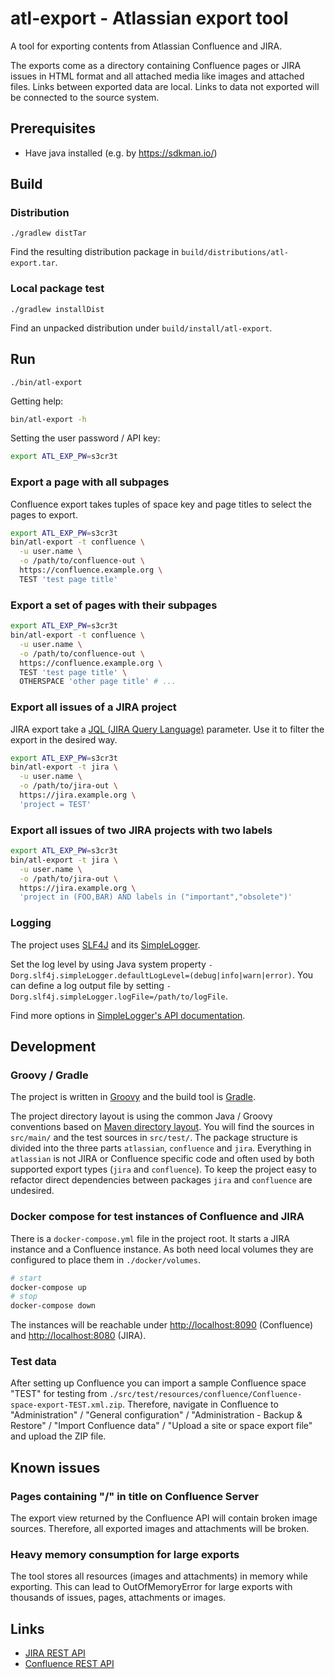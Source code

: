 # atl-export - Atlassian export tool

A tool for exporting contents from Atlassian Confluence and JIRA.

The exports come as a directory containing Confluence pages or JIRA issues
in HTML format and all attached media like images and attached files. Links
between exported data are local. Links to data not exported will be connected
to the source system. 

## Prerequisites

* Have java installed (e.g. by <https://sdkman.io/>)

## Build

### Distribution

`./gradlew distTar`

Find the resulting distribution package in `build/distributions/atl-export.tar`.

### Local package test

`./gradlew installDist`

Find an unpacked distribution under `build/install/atl-export`.

## Run

`./bin/atl-export`

Getting help:

```sh
bin/atl-export -h
```

Setting the user password / API key:

```sh
export ATL_EXP_PW=s3cr3t
```

### Export a page with all subpages

Confluence export takes tuples of space key and page titles to select the pages to export.

```sh
export ATL_EXP_PW=s3cr3t
bin/atl-export -t confluence \
  -u user.name \
  -o /path/to/confluence-out \
  https://confluence.example.org \
  TEST 'test page title'
```

### Export a set of pages with their subpages 

```sh
export ATL_EXP_PW=s3cr3t
bin/atl-export -t confluence \
  -u user.name \
  -o /path/to/confluence-out \
  https://confluence.example.org \
  TEST 'test page title' \
  OTHERSPACE 'other page title' # ...
```

### Export all issues of a JIRA project 

JIRA export take a
[JQL (JIRA Query Language)](https://support.atlassian.com/jira-service-management-cloud/docs/use-advanced-search-with-jira-query-language-jql/)
parameter. Use it to filter the export in the desired way.

```sh
export ATL_EXP_PW=s3cr3t
bin/atl-export -t jira \
  -u user.name \
  -o /path/to/jira-out \
  https://jira.example.org \
  'project = TEST'
```

### Export all issues of two JIRA projects with two labels

```sh
export ATL_EXP_PW=s3cr3t
bin/atl-export -t jira \
  -u user.name \
  -o /path/to/jira-out \
  https://jira.example.org \
  'project in (FOO,BAR) AND labels in ("important","obsolete")'
```

### Logging

The project uses [SLF4J](https://www.slf4j.org/) and its 
[SimpleLogger](https://www.slf4j.org/apidocs/org/slf4j/impl/SimpleLogger.html).

Set the log level by using Java system property `-Dorg.slf4j.simpleLogger.defaultLogLevel=(debug|info|warn|error)`.
You can define a log output file by setting `-Dorg.slf4j.simpleLogger.logFile=/path/to/logFile`.

Find more options in [SimpleLogger's API documentation](https://www.slf4j.org/apidocs/org/slf4j/impl/SimpleLogger.html).

## Development

### Groovy / Gradle

The project is written in [Groovy](https://groovy-lang.org/) and the build tool is 
[Gradle](https://gradle.org/).

The project directory layout is using the common Java / Groovy conventions based on
[Maven directory layout](https://maven.apache.org/guides/introduction/introduction-to-the-standard-directory-layout.html).
You will find the sources in `src/main/` and the test sources in `src/test/`. The package structure is divided 
into the three parts `atlassian`, `confluence` and `jira`. Everything in `atlassian` is not JIRA or Confluence specific code
and often used by both supported export types (`jira` and `confluence`).
To keep the project easy to refactor direct dependencies between packages `jira`
and `confluence` are undesired.

### Docker compose for test instances of Confluence and JIRA

There is a `docker-compose.yml` file in the project root. It starts a JIRA instance
and a Confluence instance. As both need local volumes they are configured
to place them in `./docker/volumes`.

```sh
# start
docker-compose up
# stop
docker-compose down
```

The instances will be reachable under <http://localhost:8090> (Confluence) and <http://localhost:8080> (JIRA).

### Test data

After setting up Confluence you can import a sample Confluence space "TEST" for testing from
`./src/test/resources/confluence/Confluence-space-export-TEST.xml.zip`.
Therefore, navigate in Confluence to "Administration" / "General configuration" / "Administration - Backup & Restore"
/ "Import Confluence data" / "Upload a site or space export file" and upload the ZIP file.

## Known issues

### Pages containing "/" in title on Confluence Server

The export view returned by the Confluence API will contain broken image sources.
Therefore, all exported images and attachments will be broken.

### Heavy memory consumption for large exports

The tool stores all resources (images and attachments) in memory while exporting.
This can lead to OutOfMemoryError for large exports with thousands of issues, pages, attachments or images.

## Links

* [JIRA REST API](https://docs.atlassian.com/software/jira/docs/api/REST/latest/#api/2/)
* [Confluence REST API](https://docs.atlassian.com/ConfluenceServer/rest/latest/)
